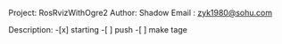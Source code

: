 Project: RosRvizWithOgre2
Author: Shadow
Email : zyk1980@sohu.com

Description: 
	-[x] starting
	-[ ] push
	-[ ] make tage


